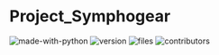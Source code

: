 # Project_Symphogear
![made-with-python](https://img.shields.io/badge/Made%20with-Python-blue) ![version](https://img.shields.io/badge/version-0.0.0-blue) 
![files](https://img.shields.io/badge/Files-Included-brightgreen) ![contributors](https://img.shields.io/github/contributors/Davenury/Project_Symphogear?color=blue&label=Contributors&logoColor=green)
